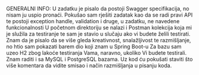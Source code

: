 GENERALNI INFO:
U zadatku je pisalo da postoji Swagger specifikacija, no nisam ju uspio pronaći. 
Pokušao sam rješiti zadatak kao da se radi pravi API te postoji exception handle, validation i druge, u zadatku, ne navedene funkcionalnosti
U početnom direktoriju se nalazi i Postman kolekcija koja mi je služila za testiranje te sam je stavio u slučaju ako vi budete želili testirati.
Znam da je pisalo da se više gleda kreativnost, snalažljivost te razmišljanje, no htio sam pokazati barem dio koji znam u Spring Boot-u
Za bazu sam uzeo H2 zbog lakoće testiranja Vama, naravno, ukoliko Vi budete testirali. Znam raditi i sa MySQL i PostgreSQL bazama.
Uz kod ću pokušati staviti što više komentara da vidite smisao i način razmišljanja u pisanju koda.
